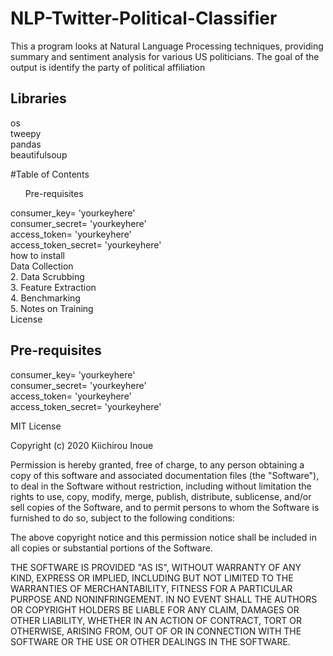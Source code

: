 # NLP-Twitter-Political-Classifier
This a program looks at Natural Language Processing techniques, providing summary and sentiment analysis for various US politicians. The goal of the output is identify the party of political affiliation

## Libraries
os <br>
tweepy <br>
pandas <br>
beautifulsoup <br>

#Table of Contents
<ol> Pre-requisites</ol>
consumer_key= 'yourkeyhere' <br>
consumer_secret= 'yourkeyhere' <br>
access_token= 'yourkeyhere' <br>
access_token_secret= 'yourkeyhere' <br>
how to install <br>
Data Collection <br>
2. Data Scrubbing <br>
3. Feature Extraction <br>
4. Benchmarking <br>
5. Notes on Training <br>
License <br>

## Pre-requisites
consumer_key= 'yourkeyhere' <br>
consumer_secret= 'yourkeyhere' <br>
access_token= 'yourkeyhere' <br>
access_token_secret= 'yourkeyhere' <br>



MIT License

Copyright (c) 2020 Kiichirou Inoue

Permission is hereby granted, free of charge, to any person obtaining a copy
of this software and associated documentation files (the "Software"), to deal
in the Software without restriction, including without limitation the rights
to use, copy, modify, merge, publish, distribute, sublicense, and/or sell
copies of the Software, and to permit persons to whom the Software is
furnished to do so, subject to the following conditions:

The above copyright notice and this permission notice shall be included in all
copies or substantial portions of the Software.

THE SOFTWARE IS PROVIDED "AS IS", WITHOUT WARRANTY OF ANY KIND, EXPRESS OR
IMPLIED, INCLUDING BUT NOT LIMITED TO THE WARRANTIES OF MERCHANTABILITY,
FITNESS FOR A PARTICULAR PURPOSE AND NONINFRINGEMENT. IN NO EVENT SHALL THE
AUTHORS OR COPYRIGHT HOLDERS BE LIABLE FOR ANY CLAIM, DAMAGES OR OTHER
LIABILITY, WHETHER IN AN ACTION OF CONTRACT, TORT OR OTHERWISE, ARISING FROM,
OUT OF OR IN CONNECTION WITH THE SOFTWARE OR THE USE OR OTHER DEALINGS IN THE
SOFTWARE.
